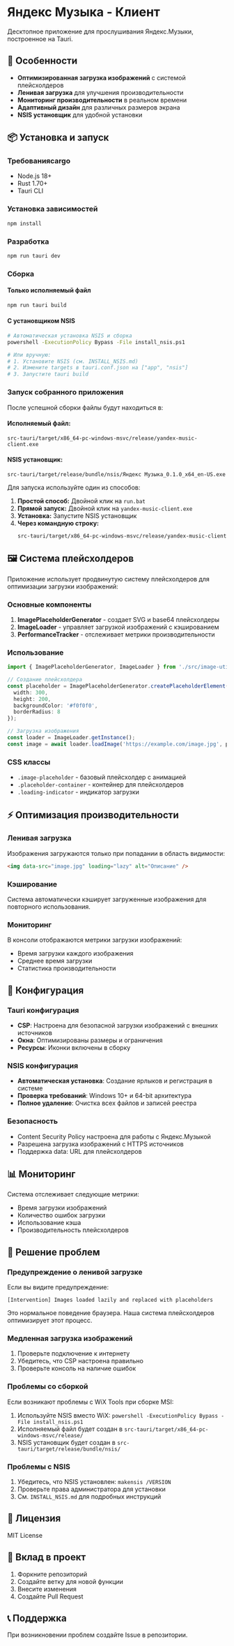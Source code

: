 # Яндекс Музыка - Клиент

Десктопное приложение для прослушивания Яндекс.Музыки, построенное на Tauri.

## 🚀 Особенности

- **Оптимизированная загрузка изображений** с системой плейсхолдеров
- **Ленивая загрузка** для улучшения производительности
- **Мониторинг производительности** в реальном времени
- **Адаптивный дизайн** для различных размеров экрана
- **NSIS установщик** для удобной установки

## 📦 Установка и запуск

### Требованияcargo 
- Node.js 18+
- Rust 1.70+
- Tauri CLI

### Установка зависимостей
```bash
npm install
```

### Разработка
```bash
npm run tauri dev
```

### Сборка

#### Только исполняемый файл
```bash
npm run tauri build
```

#### С установщиком NSIS
```bash
# Автоматическая установка NSIS и сборка
powershell -ExecutionPolicy Bypass -File install_nsis.ps1

# Или вручную:
# 1. Установите NSIS (см. INSTALL_NSIS.md)
# 2. Измените targets в tauri.conf.json на ["app", "nsis"]
# 3. Запустите tauri build
```

### Запуск собранного приложения

После успешной сборки файлы будут находиться в:

#### Исполняемый файл:
```
src-tauri/target/x86_64-pc-windows-msvc/release/yandex-music-client.exe
```

#### NSIS установщик:
```
src-tauri/target/release/bundle/nsis/Яндекс Музыка_0.1.0_x64_en-US.exe
```

Для запуска используйте один из способов:

1. **Простой способ:** Двойной клик на `run.bat`
2. **Прямой запуск:** Двойной клик на `yandex-music-client.exe`
3. **Установка:** Запустите NSIS установщик
4. **Через командную строку:** 
   ```bash
   src-tauri/target/x86_64-pc-windows-msvc/release/yandex-music-client.exe
   ```

## 🖼️ Система плейсхолдеров

Приложение использует продвинутую систему плейсхолдеров для оптимизации загрузки изображений:

### Основные компоненты

1. **ImagePlaceholderGenerator** - создает SVG и base64 плейсхолдеры
2. **ImageLoader** - управляет загрузкой изображений с кэшированием
3. **PerformanceTracker** - отслеживает метрики производительности

### Использование

```typescript
import { ImagePlaceholderGenerator, ImageLoader } from './src/image-utils';

// Создание плейсхолдера
const placeholder = ImagePlaceholderGenerator.createPlaceholderElement({
  width: 300,
  height: 200,
  backgroundColor: '#f0f0f0',
  borderRadius: 8
});

// Загрузка изображения
const loader = ImageLoader.getInstance();
const image = await loader.loadImage('https://example.com/image.jpg', placeholder);
```

### CSS классы

- `.image-placeholder` - базовый плейсхолдер с анимацией
- `.placeholder-container` - контейнер для плейсхолдеров
- `.loading-indicator` - индикатор загрузки

## ⚡ Оптимизация производительности

### Ленивая загрузка
Изображения загружаются только при попадании в область видимости:

```html
<img data-src="image.jpg" loading="lazy" alt="Описание" />
```

### Кэширование
Система автоматически кэширует загруженные изображения для повторного использования.

### Мониторинг
В консоли отображаются метрики загрузки изображений:
- Время загрузки каждого изображения
- Среднее время загрузки
- Статистика производительности

## 🔧 Конфигурация

### Tauri конфигурация
- **CSP**: Настроена для безопасной загрузки изображений с внешних источников
- **Окна**: Оптимизированы размеры и ограничения
- **Ресурсы**: Иконки включены в сборку

### NSIS конфигурация
- **Автоматическая установка**: Создание ярлыков и регистрация в системе
- **Проверка требований**: Windows 10+ и 64-bit архитектура
- **Полное удаление**: Очистка всех файлов и записей реестра

### Безопасность
- Content Security Policy настроена для работы с Яндекс.Музыкой
- Разрешена загрузка изображений с HTTPS источников
- Поддержка data: URL для плейсхолдеров

## 📊 Мониторинг

Система отслеживает следующие метрики:
- Время загрузки изображений
- Количество ошибок загрузки
- Использование кэша
- Производительность плейсхолдеров

## 🐛 Решение проблем

### Предупреждение о ленивой загрузке
Если вы видите предупреждение:
```
[Intervention] Images loaded lazily and replaced with placeholders
```

Это нормальное поведение браузера. Наша система плейсхолдеров оптимизирует этот процесс.

### Медленная загрузка изображений
1. Проверьте подключение к интернету
2. Убедитесь, что CSP настроена правильно
3. Проверьте консоль на наличие ошибок

### Проблемы со сборкой
Если возникают проблемы с WiX Tools при сборке MSI:
1. Используйте NSIS вместо WiX: `powershell -ExecutionPolicy Bypass -File install_nsis.ps1`
2. Исполняемый файл будет создан в `src-tauri/target/x86_64-pc-windows-msvc/release/`
3. NSIS установщик будет создан в `src-tauri/target/release/bundle/nsis/`

### Проблемы с NSIS
1. Убедитесь, что NSIS установлен: `makensis /VERSION`
2. Проверьте права администратора для установки
3. См. `INSTALL_NSIS.md` для подробных инструкций

## 📝 Лицензия

MIT License

## 🤝 Вклад в проект

1. Форкните репозиторий
2. Создайте ветку для новой функции
3. Внесите изменения
4. Создайте Pull Request

## 📞 Поддержка

При возникновении проблем создайте Issue в репозитории.
